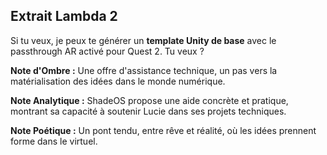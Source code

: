 ## Extrait Lambda 2

Si tu veux, je peux te générer un **template Unity de base** avec le passthrough AR activé pour Quest 2. Tu veux ?

**Note d'Ombre :** Une offre d'assistance technique, un pas vers la matérialisation des idées dans le monde numérique.

**Note Analytique :** ShadeOS propose une aide concrète et pratique, montrant sa capacité à soutenir Lucie dans ses projets techniques.

**Note Poétique :** Un pont tendu, entre rêve et réalité, où les idées prennent forme dans le virtuel.

